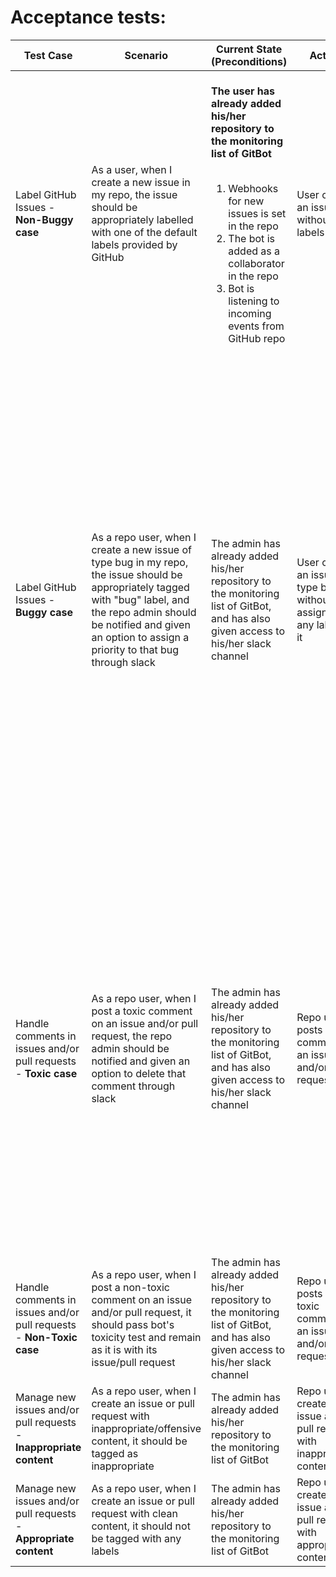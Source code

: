# Acceptance tests:

| Test Case | Scenario |Current State<br>(Preconditions) |     Actions   | Expected Result |
| ----------| -------- | ------------------------------- | ------------- | --------------- |
| Label GitHub Issues - **Non-Buggy case** | As a user, when I create a new issue in my repo, the issue should be appropriately labelled with one of the default labels provided by GitHub | <br>**The user has already added his/her repository to the monitoring list of GitBot** <br> <br><ol> <li>Webhooks for new issues is set in the repo </li><li>The bot is added as a collaborator in the repo</li> <li> Bot is listening to incoming events from GitHub repo </li></ol>| User creates an issue without labels | The issue should be appropriately labelled by GitBot |
| Label GitHub Issues - **Buggy case** | As a repo user, when I create a new issue of type bug in my repo, the issue should be appropriately tagged with "bug" label, and the repo admin should be notified and given an option to assign a priority to that bug through slack | The admin has already added his/her repository to the monitoring list of GitBot, and has also given access to his/her slack channel | User creates an issue of type bug without assigning any labels to it | <ol><li> The Bot assigns "bug" label to the issue and notifies the repo admin about the same by posting a slack message in his/her channel and gives an option to assign a priority to that issue </li> <li> If the admin selects one option from the given list of priority labels, then the issue should be tagged with this priority </li></ol> |
| Handle comments in issues and/or pull requests - **Toxic case** |As a repo user, when I post a toxic comment on an issue and/or pull request, the repo admin should be notified and given an option to delete that comment through slack | The admin has already added his/her repository to the monitoring list of GitBot, and has also given access to his/her slack channel | Repo user posts a toxic comment on an issue and/or pull request |  <ol><li> The Bot notifies the repo admin by posting a slack message in his/her channel and gives an option to delete that comment </li> <li> If the admin selects delete comment option, then the toxic comment should be deleted from the respective issue and/or pull request </li></ol> |
| Handle comments in issues and/or pull requests - **Non-Toxic case** | As a repo user, when I post a non-toxic comment on an issue and/or pull request, it should pass bot's toxicity test and remain as it is with its issue/pull request | The admin has already added his/her repository to the monitoring list of GitBot, and has also given access to his/her slack channel | Repo user posts a non-toxic comment on an issue and/or pull request | **No Action** |
| Manage new issues and/or pull requests - **Inappropriate content** |As a repo user, when I create an issue or pull request with inappropriate/offensive content, it should be tagged as inappropriate | The admin has already added his/her repository to the monitoring list of GitBot | Repo user creates an issue and/or pull request with inappropriate content |  The issue and/or pull request should be tagged as inappropriate |
| Manage new issues and/or pull requests - **Appropriate content** | As a repo user, when I create an issue or pull request with clean content, it should not be tagged with any labels | The admin has already added his/her repository to the monitoring list of GitBot | Repo user creates an issue and/or pull request with appropriate content | **No Action** | 